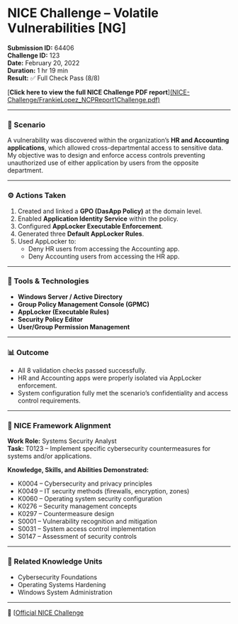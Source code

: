 # NICE Challenge – Volatile Vulnerabilities [NG]
**Submission ID:** 64406  
**Challenge ID:** 123  
**Date:** February 20, 2022  
**Duration:** 1 hr 19 min  
**Result:** ✅ Full Check Pass (8/8)

[**Click here to view the full NICE Challenge PDF report**][(NICE-Challenge/FrankieLopez_NCPReport1Challenge.pdf)](https://github.com/FrankieGLopez-Cyber/SOC-Portfolio/blob/main/NICE-Challenge/FrankieLopez_NCPReport1Challenge.pdf)
 
---

### 🧠 Scenario
A vulnerability was discovered within the organization’s **HR and Accounting applications**, which allowed cross-departmental access to sensitive data.  
My objective was to design and enforce access controls preventing unauthorized use of either application by users from the opposite department.

---

### ⚙️ Actions Taken
1. Created and linked a **GPO (DasApp Policy)** at the domain level.  
2. Enabled **Application Identity Service** within the policy.  
3. Configured **AppLocker Executable Enforcement**.  
4. Generated three **Default AppLocker Rules**.  
5. Used AppLocker to:
   - Deny HR users from accessing the Accounting app.  
   - Deny Accounting users from accessing the HR app.

---

### 🧰 Tools & Technologies
- **Windows Server / Active Directory**
- **Group Policy Management Console (GPMC)**
- **AppLocker (Executable Rules)**
- **Security Policy Editor**
- **User/Group Permission Management**

---

### 📊 Outcome
- All 8 validation checks passed successfully.  
- HR and Accounting apps were properly isolated via AppLocker enforcement.  
- System configuration fully met the scenario’s confidentiality and access control requirements.

---

### 🧩 NICE Framework Alignment
**Work Role:** Systems Security Analyst  
**Task:** T0123 – Implement specific cybersecurity countermeasures for systems and/or applications.  

**Knowledge, Skills, and Abilities Demonstrated:**
- K0004 – Cybersecurity and privacy principles  
- K0049 – IT security methods (firewalls, encryption, zones)  
- K0060 – Operating system security configuration  
- K0276 – Security management concepts  
- K0297 – Countermeasure design  
- S0001 – Vulnerability recognition and mitigation  
- S0031 – System access control implementation  
- S0147 – Assessment of security controls

---

### 🧩 Related Knowledge Units
- Cybersecurity Foundations  
- Operating Systems Hardening  
- Windows System Administration  

---

🔗 [[Official NICE Challenge](https://github.com/FrankieGLopez-Cyber/SOC-Portfolio/blob/main/NICE-Challenge/FrankieLopez_NCPReport1Challenge.pdf)

